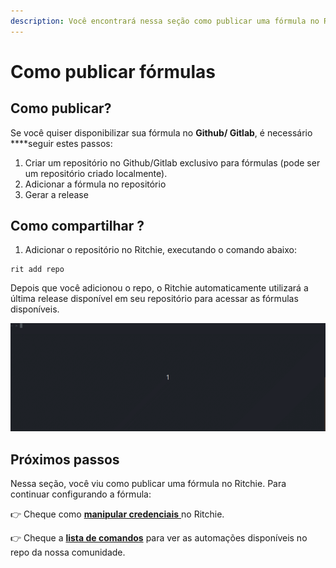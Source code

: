 ```yaml
---
description: Você encontrará nessa seção como publicar uma fórmula no Ritchie.
---
```


# Como publicar fórmulas

## Como publicar?

Se você quiser disponibilizar sua fórmula no **Github/ Gitlab**, é necessário ****seguir estes passos:

1. Criar um repositório no Github/Gitlab exclusivo para fórmulas \(pode ser um repositório criado localmente\).
2. Adicionar a fórmula no repositório
3. Gerar a release

## Como compartilhar ?

1. Adicionar o repositório no Ritchie, executando o comando abaixo: 

```text
rit add repo
```

Depois que você adicionou o repo, o Ritchie automaticamente utilizará a última release disponível em seu repositório para acessar as fórmulas disponíveis. 

![](../.gitbook/assets/rit-add-repo-3.gif)

## Próximos passos 

Nessa seção, você viu como publicar uma fórmula no Ritchie. Para continuar configurando a fórmula: 

👉 Cheque como [**manipular credenciais** ](lista-de-comandos.md)no Ritchie.

👉 Cheque a [**lista de comandos**](https://app.gitbook.com/@zup-products/s/ritchie/~/drafts/-MDPWwvUtJ2ZZfV8Mw44/v/v2.0-pt/developer/lista-de-comandos) para ver as automações disponíveis no repo da nossa comunidade. 

